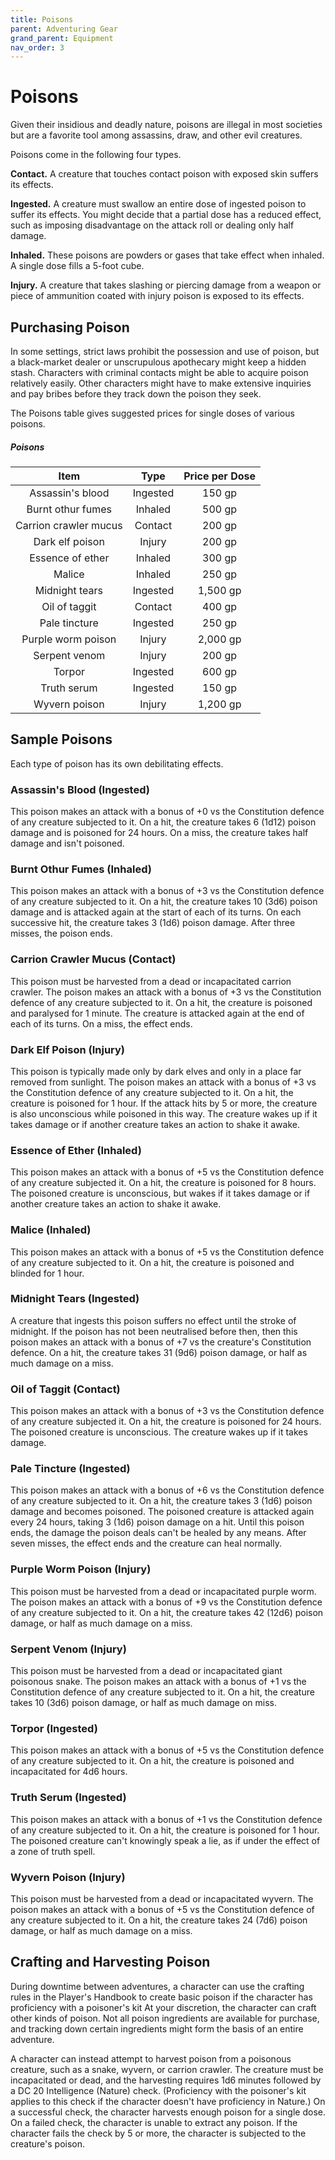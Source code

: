 ```yaml
---
title: Poisons
parent: Adventuring Gear
grand_parent: Equipment
nav_order: 3
---
```


# Poisons
Given their insidious and deadly nature, poisons are illegal in most societies but are a favorite tool among assassins, draw, and other evil creatures.

Poisons come in the following four types.

**Contact.** A creature that touches contact poison with exposed skin suffers its effects.

**Ingested.** A creature must swallow an entire dose of ingested poison to suffer its effects. You might decide that a partial dose has a reduced effect, such as imposing disadvantage on the attack roll or dealing only half damage.

**Inhaled.** These poisons are powders or gases that take effect when inhaled. A single dose fills a 5-foot cube.

**Injury.** A creature that takes slashing or piercing damage from a weapon or piece of ammunition coated with injury poison is exposed to its effects.

## Purchasing Poison
In some settings, strict laws prohibit the possession and use of poison, but a black-market dealer or unscrupulous apothecary might keep a hidden stash. Characters with criminal contacts might be able to acquire poison relatively easily. Other characters might have to make extensive inquiries and pay bribes before they track down the poison they seek.

The Poisons table gives suggested prices for single doses of various poisons.

##### Poisons

| Item | Type | Price per Dose |
|:----:|:----:|:--------------:|
| Assassin's blood | Ingested | 150 gp |
| Burnt othur fumes | Inhaled | 500 gp |
| Carrion crawler mucus | Contact | 200 gp |
| Dark elf poison | Injury | 200 gp |
| Essence of ether | Inhaled | 300 gp |
| Malice | Inhaled | 250 gp |
| Midnight tears | Ingested | 1,500 gp |
| Oil of taggit | Contact | 400 gp |
| Pale tincture | Ingested | 250 gp |
| Purple worm poison | Injury | 2,000 gp |
| Serpent venom | Injury | 200 gp |
| Torpor | Ingested | 600 gp |
| Truth serum | Ingested | 150 gp |
| Wyvern poison | Injury | 1,200 gp |

## Sample Poisons
Each type of poison has its own debilitating effects.

### Assassin's Blood (Ingested)
This poison makes an attack with a bonus of +0 vs the Constitution defence of any creature subjected to it. On a hit, the creature takes 6 (1d12) poison damage and is poisoned for 24 hours. On a miss, the creature takes half damage and isn't poisoned.

### Burnt Othur Fumes (Inhaled)
This poison makes an attack with a bonus of +3 vs the Constitution defence of any creature subjected to it. On a hit, the creature takes 10 (3d6) poison damage and is attacked again at the start of each of its turns. On each successive hit, the creature takes 3 (1d6) poison damage. After three misses, the poison ends.

### Carrion Crawler Mucus (Contact)
This poison must be harvested from a dead or incapacitated carrion crawler. The poison makes an attack with a bonus of +3 vs the Constitution defence of any creature subjected to it. On a hit, the creature is poisoned and paralysed for 1 minute. The creature is attacked again at the end of each of its turns. On a miss, the effect ends.

### Dark Elf Poison (Injury)
This poison is typically made only by dark elves and only in a place far removed from sunlight. The poison makes an attack with a bonus of +3 vs the Constitution defence of any creature subjected to it. On a hit, the creature is poisoned for 1 hour. If the attack hits by 5 or more, the creature is also unconscious while poisoned in this way. The creature wakes up if it takes damage or if another creature takes an action to shake it awake.

### Essence of Ether (Inhaled)
This poison makes an attack with a bonus of +5 vs the Constitution defence of any creature subjected it. On a hit, the creature is poisoned for 8 hours. The poisoned creature is unconscious, but wakes if it takes damage or if another creature takes an action to shake it awake.

### Malice (Inhaled)
This poison makes an attack with a bonus of +5 vs the Constitution defence of any creature subjected to it. On a hit, the creature is poisoned and blinded for 1 hour.

### Midnight Tears (Ingested)
A creature that ingests this poison suffers no effect until the stroke of midnight. If the poison has not been neutralised before then, then this poison makes an attack with a bonus of +7 vs the creature's Constitution defence. On a hit, the creature takes 31 (9d6) poison damage, or half as much damage on a miss.

### Oil of Taggit (Contact)
This poison makes an attack with a bonus of +3 vs the Constitution defence of any creature subjected it. On a hit, the creature is poisoned for 24 hours. The poisoned creature is unconscious. The creature wakes up if it takes damage.

### Pale Tincture (Ingested)
This poison makes an attack with a bonus of +6 vs the Constitution defence of any creature subjected to it. On a hit, the creature takes 3 (1d6) poison damage and becomes poisoned. The poisoned creature is attacked again every 24 hours, taking 3 (1d6) poison damage on a hit. Until this poison ends, the damage the poison deals can't be healed by any means. After seven misses, the effect ends and the creature can heal normally.

### Purple Worm Poison (Injury)
This poison must be harvested from a dead or incapacitated purple worm. The poison makes an attack with a bonus of +9 vs the Constitution defence of any creature subjected to it. On a hit, the creature takes 42 (12d6) poison damage, or half as much damage on a miss.

### Serpent Venom (Injury)
This poison must be harvested from a dead or incapacitated giant poisonous snake. The poison makes an attack with a bonus of +1 vs the Constitution defence of any creature subjected to it. On a hit, the creature takes 10 (3d6) poison damage, or half as much damage on miss.

### Torpor (Ingested)
This poison makes an attack with a bonus of +5 vs the Constitution defence of any creature subjected to it. On a hit, the creature is poisoned and incapacitated for 4d6 hours.

### Truth Serum (Ingested)
This poison makes an attack with a bonus of +1 vs the Constitution defence of any creature subjected to it. On a hit, the creature is poisoned for 1 hour. The poisoned creature can't knowingly speak a lie, as if under the effect of a zone of truth spell.

### Wyvern Poison (Injury)
This poison must be harvested from a dead or incapacitated wyvern. The poison makes an attack with a bonus of +5 vs the Constitution defence of any creature subjected to it. On a hit, the creature takes 24 (7d6) poison damage, or half as much damage on a miss.

## Crafting and Harvesting Poison
During downtime between adventures, a character can use the crafting rules in the Player's Handbook to create basic poison if the character has proficiency with a poisoner's kit At your discretion, the character can craft other kinds of poison. Not all poison ingredients are available for purchase, and tracking down certain ingredients might form the basis of an entire adventure.

A character can instead attempt to harvest poison from a poisonous creature, such as a snake, wyvern, or carrion crawler. The creature must be incapacitated or dead, and the harvesting requires 1d6 minutes followed by a DC 20 Intelligence (Nature) check. (Proficiency with the poisoner's kit applies to this check if the character doesn't have proficiency in Nature.) On a successful check, the character harvests enough poison for a single dose. On a failed check, the character is unable to extract any poison. If the character fails the check by 5 or more, the character is subjected to the creature's poison.
